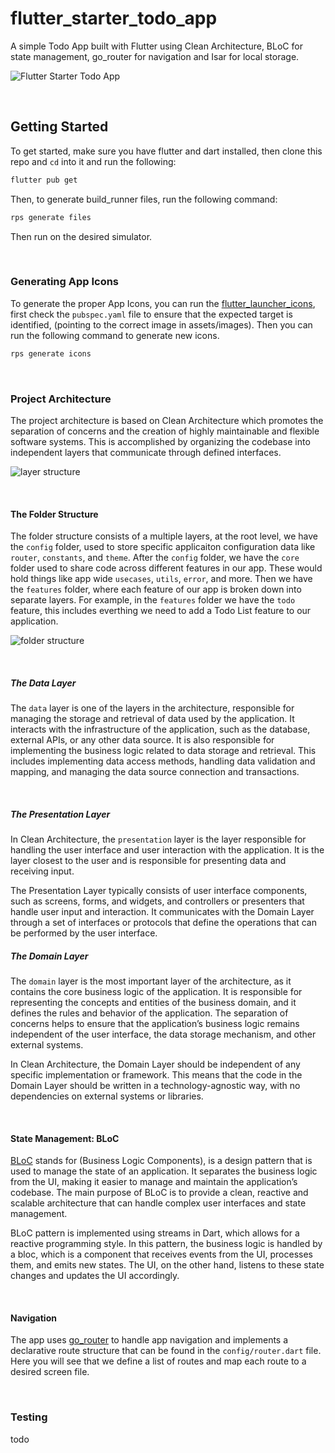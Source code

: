 # flutter_starter_todo_app

A simple Todo App built with Flutter using Clean Architecture, BLoC for state management, go_router for navigation and Isar for local storage.

![Flutter Starter Todo App](docs/images/flutter-todo-starter-app.png "Flutter Starter Todo App")

<br />

## Getting Started

To get started, make sure you have flutter and dart installed, then clone this repo and `cd` into it and run the following:

```bash
flutter pub get
```

Then, to generate build_runner files, run the following command:

```bash
rps generate files
```

Then run on the desired simulator.

<br />

### Generating App Icons

To generate the proper App Icons, you can run the [flutter_launcher_icons](https://pub.dev/packages/flutter_launcher_icons), first check the `pubspec.yaml` file to ensure that the expected target is identified, (pointing to the correct image in assets/images). Then you can run the following command to generate new icons.

```bash
rps generate icons
```

<br />

### Project Architecture

The project architecture is based on Clean Architecture which promotes the separation of concerns and the creation of highly maintainable and flexible software systems. This is accomplished by organizing the codebase into independent layers that communicate through defined interfaces.

![layer structure](/docs/images/layer-structure.webp)

<br />

#### The Folder Structure

The folder structure consists of a multiple layers, at the root level, we have the `config` folder, used to store specific applicaiton configuration data like `router`, `constants`, and `theme`. After the `config` folder, we have the `core` folder used to share code across different features in our app. These would hold things like app wide `usecases`, `utils`, `error`, and more. Then we have the `features` folder, where each feature of our app is broken down into separate layers. For example, in the `features` folder we have the `todo` feature, this includes everthing we need to add a Todo List feature to our application.

![folder structure](/docs/images/folder-structure.webp)

<br />

##### The Data Layer

The `data` layer is one of the layers in the architecture, responsible for managing the storage and retrieval of data used by the application. It interacts with the infrastructure of the application, such as the database, external APIs, or any other data source. It is also responsible for implementing the business logic related to data storage and retrieval. This includes implementing data access methods, handling data validation and mapping, and managing the data source connection and transactions.

<br />

##### The Presentation Layer

In Clean Architecture, the `presentation` layer is the layer responsible for handling the user interface and user interaction with the application. It is the layer closest to the user and is responsible for presenting data and receiving input.

The Presentation Layer typically consists of user interface components, such as screens, forms, and widgets, and controllers or presenters that handle user input and interaction. It communicates with the Domain Layer through a set of interfaces or protocols that define the operations that can be performed by the user interface.

##### The Domain Layer

The `domain` layer is the most important layer of the architecture, as it contains the core business logic of the application. It is responsible for representing the concepts and entities of the business domain, and it defines the rules and behavior of the application. The separation of concerns helps to ensure that the application’s business logic remains independent of the user interface, the data storage mechanism, and other external systems.

In Clean Architecture, the Domain Layer should be independent of any specific implementation or framework. This means that the code in the Domain Layer should be written in a technology-agnostic way, with no dependencies on external systems or libraries.

<br />

#### State Management: BLoC

[BLoC](https://pub.dev/packages/flutter_bloc) stands for (Business Logic Components), is a design pattern that is used to manage the state of an application. It separates the business logic from the UI, making it easier to manage and maintain the application’s codebase. The main purpose of BLoC is to provide a clean, reactive and scalable architecture that can handle complex user interfaces and state management.

BLoC pattern is implemented using streams in Dart, which allows for a reactive programming style. In this pattern, the business logic is handled by a bloc, which is a component that receives events from the UI, processes them, and emits new states. The UI, on the other hand, listens to these state changes and updates the UI accordingly.

<br />

#### Navigation

The app uses [go_router](https://pub.dev/packages/go_router) to handle app navigation and implements a declarative route structure that can be found in the `config/router.dart` file. Here you will see that we define a list of routes and map each route to a desired screen file.

<br />

### Testing

todo

